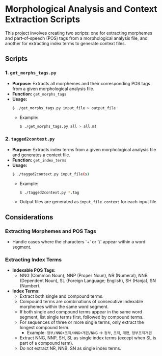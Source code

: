 # Morphological Analysis and Context Extraction Scripts

This project involves creating two scripts: one for extracting morphemes and part-of-speech (POS) tags from a morphological analysis file, and another for extracting index terms to generate context files.

## Scripts

### 1. `get_morphs_tags.py`
- **Purpose:** Extracts all morphemes and their corresponding POS tags from a given morphological analysis file.
- **Function:** `get_morphs_tags`
- **Usage:**
  ```bash
  $ ./get_morphs_tags.py input_file > output_file
  ```
  - Example: 
    ```bash
    $ ./get_morphs_tags.py all > all.mt
    ```

### 2. `tagged2context.py`
- **Purpose:** Extracts index terms from a given morphological analysis file and generates a context file.
- **Function:** `get_index_terms`
- **Usage:**
  ```bash
  $ ./tagged2context.py input_file(s)
  ```
  - Example:
    ```bash
    $ ./tagged2context.py *.tag
    ```
  - Output files are generated as `input_file.context` for each input file.

## Considerations

### Extracting Morphemes and POS Tags
- Handle cases where the characters '+' or '/' appear within a word segment.

### Extracting Index Terms
- **Indexable POS Tags:** 
  - NNG (Common Noun), NNP (Proper Noun), NR (Numeral), NNB (Dependent Noun), SL (Foreign Language; English), SH (Hanja), SN (Number).
- **Index Terms:**
  - Extract both single and compound terms.
  - Compound terms are combinations of consecutive indexable morphemes within the same word segment.
  - If both single and compound terms appear in the same word segment, list single terms first, followed by compound terms.
  - For sequences of three or more single terms, only extract the longest compound term.
    - Example: `정부/NNG+조직/NNG+개편/NNG` -> `정부`, `조직`, `개편`, `정부조직개편`
  - Extract NNG, NNP, SH, SL as single index terms (except when SL is part of a compound term).
  - Do not extract NR, NNB, SN as single index terms.

